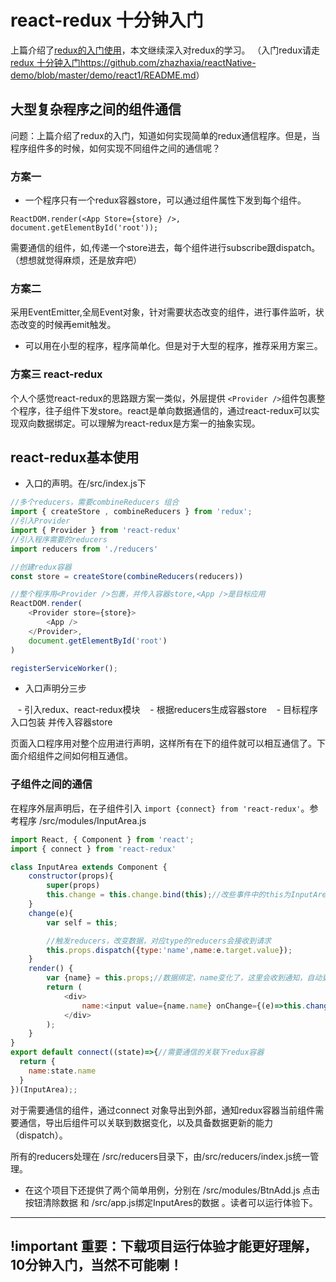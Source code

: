 # react-redux 十分钟入门

上篇介绍了[redux的入门使用](https://github.com/zhazhaxia/reactNative-demo/blob/master/demo/react1/README.md)，本文继续深入对redux的学习。
（入门redux请走 [redux 十分钟入门https://github.com/zhazhaxia/reactNative-demo/blob/master/demo/react1/README.md](https://github.com/zhazhaxia/reactNative-demo/blob/master/demo/react1/README.md)）

## 大型复杂程序之间的组件通信

问题：上篇介绍了redux的入门，知道如何实现简单的redux通信程序。但是，当程序组件多的时候，如何实现不同组件之间的通信呢？

### 方案一

- 一个程序只有一个redux容器store，可以通过组件属性下发到每个组件。

```
ReactDOM.render(<App Store={store} />, document.getElementById('root'));
```
需要通信的组件，如<App />,传递一个store进去，每个组件进行subscribe跟dispatch。（想想就觉得麻烦，还是放弃吧）

### 方案二

采用EventEmitter,全局Event对象，针对需要状态改变的组件，进行事件监听，状态改变的时候再emit触发。

- 可以用在小型的程序，程序简单化。但是对于大型的程序，推荐采用方案三。

### 方案三 react-redux

个人个感觉react-redux的思路跟方案一类似，外层提供 `<Provider />`组件包裹整个程序，往子组件下发store。react是单向数据通信的，通过react-redux可以实现双向数据绑定。可以理解为react-redux是方案一的抽象实现。

## react-redux基本使用

- 入口的声明。在/src/index.js下

```javascript
//多个reducers，需要combineReducers 组合
import { createStore , combineReducers } from 'redux';
//引入Provider
import { Provider } from 'react-redux'
//引入程序需要的reducers
import reducers from './reducers'

//创建redux容器
const store = createStore(combineReducers(reducers))

//整个程序用<Provider />包裹，并传入容器store,<App />是目标应用
ReactDOM.render(
	<Provider store={store}>
		<App />
	</Provider>,
	document.getElementById('root')
)

registerServiceWorker();

```
- 入口声明分三步

    - 引入redux、react-redux模块
    - 根据reducers生成容器store
    - 目标程序入口包装<Provider /> 并传入容器store

页面入口程序用<Provider />对整个应用进行声明，这样所有在<App />下的组件就可以相互通信了。下面介绍组件之间如何相互通信。

### 子组件之间的通信

在程序外层<Provider />声明后，在子组件引入 `import {connect} from 'react-redux'`。参考程序 /src/modules/InputArea.js

```javascript
import React, { Component } from 'react';
import { connect } from 'react-redux'

class InputArea extends Component {
	constructor(props){
		super(props)
		this.change = this.change.bind(this);//改些事件中的this为InputArea
	}
	change(e){
		var self = this;

		//触发reducers，改变数据，对应type的reducers会接收到请求
		this.props.dispatch({type:'name',name:e.target.value});
	}
	render() {
		var {name} = this.props;//数据绑定，name变化了，这里会收到通知，自动更新组件数据
		return (
		  	<div>
		  		name:<input value={name.name} onChange={(e)=>this.change(e)} /><br/>
		  	</div>
		);
	}
}
export default connect((state)=>{//需要通信的关联下redux容器
  return {
  	name:state.name
  }
})(InputArea);;

``` 

对于需要通信的组件，通过connect 对象导出到外部，通知redux容器当前组件需要通信，导出后组件可以关联到数据变化，以及具备数据更新的能力（dispatch）。

所有的reducers处理在 /src/reducers目录下，由/src/reducers/index.js统一管理。

- 在这个项目下还提供了两个简单用例，分别在 /src/modules/BtnAdd.js 点击按钮清除数据 和 /src/app.js绑定InputAres的数据 。读者可以运行体验下。

---

## !important 重要：下载项目运行体验才能更好理解，10分钟入门，当然不可能喇！

